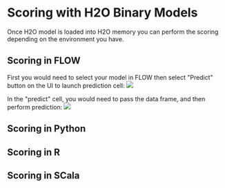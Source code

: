 # Scoring with H2O Binary Models #

Once H2O model is loaded into H2O memory you can perform the scoring depending on the environment you have. 

## Scoring in FLOW  ###
First you would need to select your model in FLOW then select "Predict" button on the UI to launch prediction cell:
![](https://github.com/Avkash/mldl/blob/master/images/h2o_flow_predict_select.png?raw=true)

In the "predict" cell, you would need to pass the data frame, and then perform prediction:
![](https://github.com/Avkash/mldl/blob/master/images/h2o_flow_predict_cell.png?raw=true)

## Scoring in Python  ###

## Scoring in R  ###

## Scoring in SCala  ###


